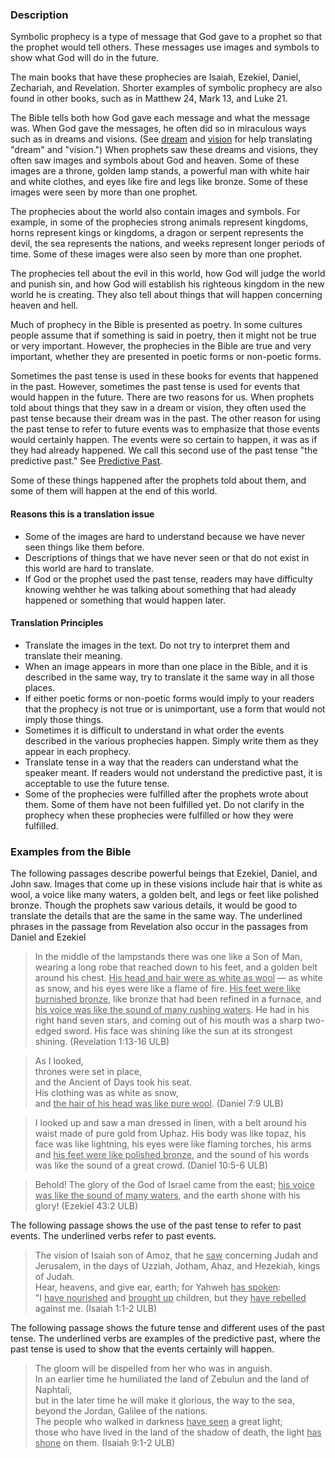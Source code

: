 
### Description 

Symbolic prophecy is a type of message that God gave to a prophet so that the prophet would tell others. These messages use images and symbols to show what God will do in the future.

The main books that have these prophecies are Isaiah, Ezekiel, Daniel, Zechariah, and Revelation. Shorter examples of symbolic prophecy are also found in other books, such as in Matthew 24, Mark 13, and Luke 21.

The Bible tells both how God gave each message and what the message was. When God gave the messages, he often did so in miraculous ways such as in dreams and visions. (See [dream](rc://en/tw/dict/bible/other/dream) and [vision](rc://en/tw/dict/bible/other/vision) for help translating "dream" and "vision.") When prophets saw these dreams and visions, they often saw images and symbols about God and heaven. Some of these images are a throne, golden lamp stands, a powerful man with white hair and white clothes, and eyes like fire and legs like bronze. Some of these images were seen by more than one prophet.

The prophecies about the world also contain images and symbols. For example, in some of the prophecies strong animals represent kingdoms, horns represent kings or kingdoms, a dragon or serpent represents the devil, the sea represents the nations, and weeks represent longer periods of time. Some of these images were also seen by more than one prophet.

The prophecies tell about the evil in this world, how God will judge the world and punish sin, and how God will establish his righteous kingdom in the new world he is creating. They also tell about things that will happen concerning heaven and hell. 

Much of prophecy in the Bible is presented as poetry. In some cultures people assume that if something is said in poetry, then it might not be true or very important. However, the prophecies in the Bible are true and very important, whether they are presented in poetic forms or non-poetic forms.

Sometimes the past tense is used in these books for events that happened in the past. However, sometimes the past tense is used for events that would happen in the future. There are two reasons for us. When prophets told about things that they saw in a dream or vision, they often used the past tense because their dream was in the past. The other reason for using the past tense to refer to future events was to emphasize that those events would certainly happen. The events were so certain to happen, it was as if they had already happened. We call this second use of the past tense "the predictive past." See [Predictive Past](../figs-pastforfuture/01.md).

Some of these things happened after the prophets told about them, and some of them will happen at the end of this world.

#### Reasons this is a translation issue 

* Some of the images are hard to understand because we have never seen things like them before.
* Descriptions of things that we have never seen or that do not exist in this world are hard to translate.
* If God or the prophet used the past tense, readers may have difficulty knowing wehther he was talking about something that had aleady happened or something that would happen later.

#### Translation Principles 

* Translate the images in the text. Do not try to interpret them and translate their meaning.
* When an image appears in more than one place in the Bible, and it is described in the same way, try to translate it the same way in all those places.
* If either poetic forms or non-poetic forms would imply to your readers that the prophecy is not true or is unimportant, use a form that would not imply those things.
* Sometimes it is difficult to understand in what order the events described in the various prophecies happen. Simply write them as they appear in each prophecy.
* Translate tense in a way that the readers can understand what the speaker meant. If readers would not understand the predictive past, it is acceptable to use the future tense.
* Some of the prophecies were fulfilled after the prophets wrote about them. Some of them have not been fulfilled yet. Do not clarify in the prophecy when these prophecies were fulfilled or how they were fulfilled.


### Examples from the Bible

The following passages describe powerful beings that Ezekiel, Daniel, and John saw. Images that come up in these visions include hair that is white as wool, a voice like many waters, a golden belt, and legs or feet like polished bronze. Though the prophets saw various details, it would be good to translate the details that are the same in the same way. The underlined phrases in the passage from Revelation also occur in the passages from Daniel and Ezekiel

<blockquote> In the middle of the lampstands there was one like a Son of Man, wearing a long robe that reached down to his feet, and a golden belt around his chest.  <u>His head and hair were as white as wool</u> — as white as snow, and his eyes were like a flame of fire. <u>His feet were like burnished bronze</u>, like bronze that had been refined in a furnace, and <u>his voice was like the sound of many rushing waters</u>. He had in his right hand seven stars, and coming out of his mouth was a sharp two-edged sword. His face was shining like the sun at its strongest shining. (Revelation 1:13-16 ULB) </blockquote>


>As I looked,  
>thrones were set in place,  
>and the Ancient of Days took his seat.  
>His clothing was as white as snow,  
>and <u>the hair of his head was like pure wool</u>. (Daniel 7:9 ULB) 


<blockquote>I looked up and saw a man dressed in linen, with a belt around his waist made of pure gold from Uphaz. His body was like topaz, his face was like lightning, his eyes were like flaming torches, his arms and <u>his feet were like polished bronze</u>, and the sound of his words was like the sound of a great crowd. (Daniel 10:5-6 ULB)</blockquote>


>Behold! The glory of the God of Israel came from the east; <u>his voice was like the sound of many waters</u>, and the earth shone with his glory! (Ezekiel 43:2 ULB)


The following passage shows the use of the past tense to refer to past events. The underlined verbs refer to past events.

>The vision of Isaiah son of Amoz, that he <u>saw</u> concerning Judah and Jerusalem, in the days of Uzziah, Jotham, Ahaz, and Hezekiah, kings of Judah.  
>Hear, heavens, and give ear, earth; for Yahweh <u>has spoken</u>:  
>"I <u>have nourished</u> and <u>brought up</u> children, but they <u>have rebelled</u> against me. (Isaiah 1:1-2 ULB)

The following passage shows the future tense and different uses of the past tense. The underlined verbs are examples of the predictive past, where the past tense is used to show that the events certainly will happen.

>The gloom will be dispelled from her who was in anguish.  
>In an earlier time he humiliated
>the land of Zebulun and the land of Naphtali,  
>but in the later time he will make it glorious, the way to the sea, beyond the Jordan, Galilee of the nations.  
>The people who walked in darkness <u>have seen</u> a great light;  
>those who have lived in the land of the shadow of death, the light <u>has shone</u> on them. (Isaiah 9:1-2 ULB)